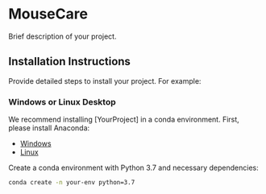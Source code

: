 # MouseCare

Brief description of your project.

## Installation Instructions

Provide detailed steps to install your project. For example:

### Windows or Linux Desktop

We recommend installing [YourProject] in a conda environment. First, please install Anaconda:

- [Windows](https://docs.anaconda.com/anaconda/install/windows/)
- [Linux](https://docs.anaconda.com/anaconda/install/linux/)

Create a conda environment with Python 3.7 and necessary dependencies:

```bash
conda create -n your-env python=3.7
